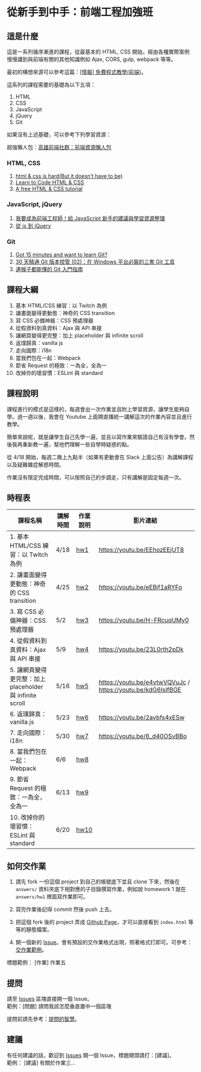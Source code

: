 # 從新手到中手：前端工程加強班

## 這是什麼

這是一系列循序漸進的課程，從最基本的 HTML, CSS 開始，經由各種實際案例慢慢講到與前端有關的其他知識例如 Ajax, CORS, gulp, webpack 等等。

最初的構想來源可以參考這篇：[[情報] 免費程式教學(前端)](https://www.ptt.cc/bbs/Soft_Job/M.1488469002.A.E34.html)。

這系列的課程需要的基礎為以下五項：

1. HTML
2. CSS
3. JavaScript
4. jQuery
5. Git

如果沒有上述基礎，可以參考下列學習資源：

超強懶人包：[高雄前端社群：前端資源懶人包](https://docs.google.com/document/d/13nK_XY9u5uIleTpSCw88lMupzgCSwXd6j6je44eLhMQ/edit?pli=1)

### HTML, CSS
1. [html & css is hard(But it doesn’t have to be)](https://internetingishard.com/html-and-css/)
2. [Learn to Code HTML & CSS](http://learn.shayhowe.com/html-css/)
3. [A free HTML & CSS tutorial](http://marksheet.io/)

### JavaScript, jQuery
1. [我要成為前端工程師！給 JavaScript 新手的建議與學習資源整理](http://blog.miniasp.com/post/2016/02/02/JavaScript-novice-advice-and-learning-resources.aspx)
1. [從 js 到 jQuery](https://www.facebook.com/groups/javascript.tw/permalink/190266371074709/)

### Git
1. [Got 15 minutes and want to learn Git?](https://try.github.io/levels/1/challenges/1)
2. [30 天精通 Git 版本控管 (02)：在 Windows 平台必裝的三套 Git 工具](http://ithelp.ithome.com.tw/articles/10132333)
3. [連猴子都能懂的 Git 入門指南](https://backlogtool.com/git-guide/tw/)


## 課程大綱

1. 基本 HTML/CSS 練習：以 Twitch 為例
2. 讓畫面變得更動態：神奇的 CSS transition
3. 寫 CSS 必備神器：CSS 預處理器
4. 從假資料到真資料：Ajax 與 API 串接
5. 讓網頁變得更完整：加上 placeholder 與 infinite scroll
6. 返璞歸真：vanilla js
7. 走向國際：i18n
8. 當我們包在一起：Webpack
9. 節省 Request 的極致：一為全，全為一
10. 改掉你的壞習慣：ESLint 與 standard

## 課程說明

課程進行的模式是這樣的，每週會出一次作業並且附上學習資源，讓學生能夠自學。過一週以後，我會在 Youtube 上面開直播統一講解這次的作業內容並且進行教學。

簡單來說呢，就是讓學生自己先學一遍，並且以寫作業來驗證自己有沒有學會。然後我再重新教一遍，幫他們理解一些自學時疑惑的點。  

從 4/18 開始，每週二晚上九點半（如果有更動會在 Slack 上面公告）為講解課程以及疑難雜症解惑時間。

作業沒有限定完成時間，可以按照自己的步調走，只有講解是固定每週一次。

## 時程表

|課程名稱| 講解時間 | 作業說明  | 影片連結 |
|---|---|---|---|
| 1. 基本 HTML/CSS 練習：以 Twitch 為例  |4/18  | [hw1](https://github.com/aszx87410/frontend-intermediate-course/blob/master/homeworks/hw1.md) | https://youtu.be/EEhozEEjUT8  |
| 2. 讓畫面變得更動態：神奇的 CSS transition  | 4/25  | [hw2](https://github.com/aszx87410/frontend-intermediate-course/blob/master/homeworks/hw2.md) | https://youtu.be/eEBjf1aRYFo  |
| 3. 寫 CSS 必備神器：CSS 預處理器  |  5/2 | [hw3](https://github.com/aszx87410/frontend-intermediate-course/blob/master/homeworks/hw3.md) | https://youtu.be/H-FRcuqUMy0  |
| 4. 從假資料到真資料：Ajax 與 API 串接  | 5/9   | [hw4](https://github.com/aszx87410/frontend-intermediate-course/blob/master/homeworks/hw4.md) |  https://youtu.be/23L0rth2pDk |
| 5. 讓網頁變得更完整：加上 placeholder 與 infinite scroll  | 5/16  | [hw5](https://github.com/aszx87410/frontend-intermediate-course/blob/master/homeworks/hw5.md) | https://youtu.be/e4vtwVQVuJc / https://youtu.be/kdG6IsIfBGE  |
| 6. 返璞歸真：vanilla js  | 5/23  | [hw6](https://github.com/aszx87410/frontend-intermediate-course/blob/master/homeworks/hw6.md) | https://youtu.be/2avbfs4xESw  |
| 7. 走向國際：i18n  |  5/30 | [hw7](https://github.com/aszx87410/frontend-intermediate-course/blob/master/homeworks/hw7.md) | https://youtu.be/6_d40OSvBBo  |
| 8. 當我們包在一起：Webpack  |  6/6 | [hw8](https://github.com/aszx87410/frontend-intermediate-course/blob/master/homeworks/hw8.md) |   |
| 9. 節省 Request 的極致：一為全，全為一  | 6/13  | [hw9](https://github.com/aszx87410/frontend-intermediate-course/blob/master/homeworks/hw9.md) |   |
| 10. 改掉你的壞習慣：ESLint 與 standard  | 6/20  | [hw10](https://github.com/aszx87410/frontend-intermediate-course/blob/master/homeworks/hw10.md) |   |

## 如何交作業

1. 請先 fork 一份這個 project 到自己的帳號底下並且 clone 下來，然後在 `answers/` 資料夾底下相對應的子目錄撰寫作業，例如說 homework 1 就在 `answers/hw1` 裡面寫作業即可。

2. 寫完作業後記得 commit 然後 push 上去。

2. 把這個 fork 後的 project 弄成 [Github Page](https://pages.github.com/#project-site)，才可以直接看到 `index.html` 等等的靜態檔案。

3. 開一個新的 [Issue](https://github.com/aszx87410/frontend-intermediate-course/issues/new)。會有預設的交作業格式出現，照著格式打即可。可參考：[交作業範例](https://github.com/aszx87410/frontend-intermediate-course/issues/1)。

標題範例： [作業] 作業五

## 提問

請至 [Issues](https://github.com/aszx87410/frontend-intermediate-course/issues) 區塊直接開一個 Issue。  
範例：[問題] 請問我該怎麼垂直置中一個區塊

提問前請先參考：[提問的智慧](https://www.gitbook.com/book/ryanhanwu/how-to-ask-questions-the-smart-way/details)。

## 建議

有任何建議的話，歡迎到 [Issues](https://github.com/aszx87410/frontend-intermediate-course/issues) 開一個 Issue，標題開頭請打：[建議]。  
範例： [建議] 有關於作業三...
